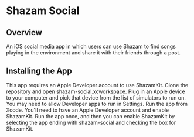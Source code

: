 # Shazam Social

## Overview
An iOS social media app in which users can use Shazam to find songs playing in the environment and share it with their friends through a post.

## Installing the App
This app requires an Apple Developer account to use ShazamKit. Clone the repository and open shazam-social.xcworkspace. Plug in an Apple device to your computer and pick that device from the list of simulators to run on. You may need to allow Developer apps to run in Settings. Run the app from Xcode. You'll need to have an Apple Developer account and enable ShazamKit. Run the app once, and then you can enable ShazamKit by selecting the app ending with shazam-social and checking the box for ShazamKit.